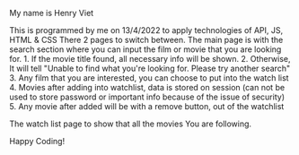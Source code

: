 My name is Henry Viet

This is programmed by me on 13/4/2022 to apply technologies of API, JS, HTML & CSS
There 2 pages to switch between.
The main page is with the search section where you can input the film or movie that you are looking for.
    1. If the movie title found, all necessary info will be shown.
    2. Otherwise, It will tell "Unable to find what you're looking for. Please try another search"
    3. Any film that you are interested, you can choose to put into the watch list
    4. Movies after adding into watchlist, data is stored on session (can not be used to store password or important info because of the issue of security)
    5. Any movie after added will be with a remove button, out of the watchlist

The watch list page to show that all the movies You are following.
 
Happy Coding!

